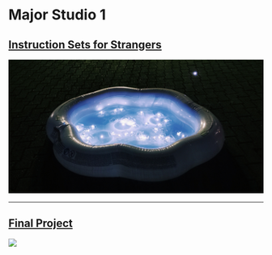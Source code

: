 # Major Studio 1

## [Instruction Sets for Strangers](InstructionSetsForStrangers.md)
<img src="Imgs_InstructionSets/cloud.jpeg" width="1000">

----------------------------------------------------------------------

## [Final Project](FinalProject.md)
<img src="images/coverImg.gif" width="1000">
